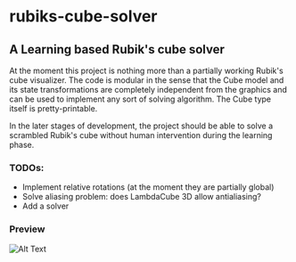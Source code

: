 # rubiks-cube-solver
## A Learning based Rubik's cube solver

At the moment this project is nothing more than a partially working Rubik's cube visualizer.
The code is modular in the sense that the Cube model and its state transformations are completely independent from the
graphics and can be used to implement any sort of solving algorithm.
The Cube type itself is pretty-printable.

In the later stages of development, the project should be able to solve a scrambled Rubik's cube without human intervention
during the learning phase.

### TODOs:
- Implement relative rotations (at the moment they are partially global)
- Solve aliasing problem: does LambdaCube 3D allow antialiasing?
- Add a solver

### Preview
![Alt Text](https://media.giphy.com/media/E0RTTTB1xuYYalkEec/giphy.gif)

